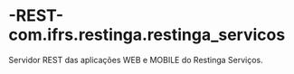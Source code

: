 # -REST-com.ifrs.restinga.restinga_servicos
Servidor REST das aplicações WEB e MOBILE do Restinga Serviços.
